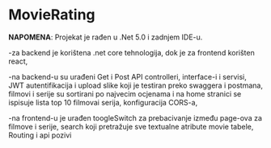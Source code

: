 # MovieRating

**NAPOMENA**: Projekat je rađen u .Net 5.0 i zadnjem IDE-u.

-za backend je korištena .net core tehnologija, dok je za frontend korišten react,

-na backend-u su urađeni Get i Post API controlleri, interface-i i servisi, 
JWT autentifikacija i upload slike koji je testiran preko swaggera i postmana,
filmovi i serije su sortirani po najvecim ocjenama i na home stranici se ispisuje lista top 10 filmovai  serija,
konfiguracija CORS-a,

-na frontend-u je urađen toogleSwitch za prebacivanje između page-ova za filmove i serije, search koji pretražuje 
sve textualne atribute movie tabele, Routing i api pozivi

